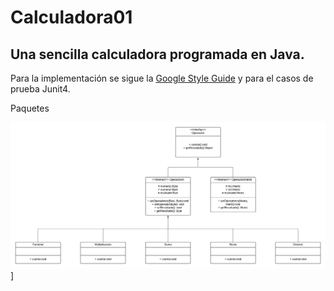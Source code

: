 # Calculadora01
## Una sencilla calculadora programada en Java.

Para la implementación se sigue la [Google Style Guide](https://google.github.io/styleguide/javaguide.html) y para el casos de prueba Junit4.


Paquetes

![Lógica](https://github.com/jucaacuna/Calculadora01/blob/main/extras/img/logica.png)]
